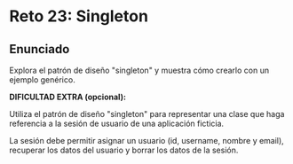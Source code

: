# Reto 23: Singleton

## Enunciado

Explora el patrón de diseño "singleton" y muestra cómo crearlo con un ejemplo genérico.

**DIFICULTAD EXTRA (opcional):**

Utiliza el patrón de diseño "singleton" para representar una clase que haga referencia a la sesión de usuario de una aplicación ficticia.

La sesión debe permitir asignar un usuario (id, username, nombre y email), recuperar los datos del usuario y borrar los datos de la sesión.
